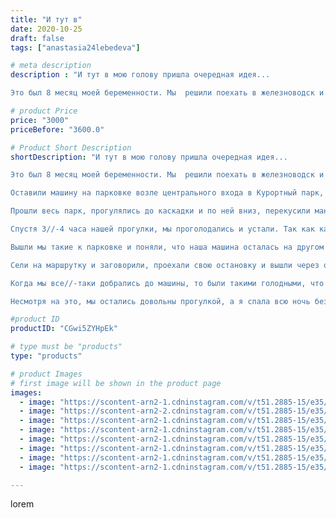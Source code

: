 ```yaml
---
title: "И тут в"
date: 2020-10-25
draft: false
tags: ["anastasia24lebedeva"]

# meta description
description : "И тут в мою голову пришла очередная идея...

Это был 8 месяц моей беременности. Мы  решили поехать в железноводск и погулять. Там только открыли нижнюю часть ка"

# product Price
price: "3000"
priceBefore: "3600.0"

# Product Short Description
shortDescription: "И тут в мою голову пришла очередная идея...

Это был 8 месяц моей беременности. Мы  решили поехать в железноводск и погулять. Там только открыли нижнюю часть каскадной лестницы.

Оставили машину на парковке возле центрального входа в Курортный парк, взяли дочин самокат и пошли....

Прошли весь парк, прогулялись до каскадки и по ней вниз, перекусили мандаринок на лавочке, побегали с голубями, и спустились вниз к озеру 30//-ке. Обошли озеро, тогда оно было ещё не облагорожено, но всеравно красиво.

Спустя 3//-4 часа нашей прогулки, мы проголодались и устали. Так как кафе там еще не работали, мы решили поехать в сторону дома и перекусить по дороге.

Вышли мы такие к парковке и поняли, что наша машина осталась на другом конце парка... А это 2 остановки вверх... Тудудум....

Сели на маршрутку и заговорили, проехали свою остановку и вышли через одну, так что нам пришлось топать вниз до машины ещё несколько сот метров по тратуарам железка с его живописными спусками и подьемами... 

Когда мы все//-таки добрались до машины, то были такими голодными, что готовы были съесть слона. Видимо удача была не на нашей стороне, потому что мы не нашли во всем городе ни одного работающего заведения, даже ГИРО😶.

Несмотря на это, мы остались довольны прогулкой, а я спала всю ночь без задних ног."

#product ID
productID: "CGwi5ZYHpEk"

# type must be "products"
type: "products"

# product Images
# first image will be shown in the product page
images:
  - image: "https://scontent-arn2-1.cdninstagram.com/v/t51.2885-15/e35/122487249_747495385830458_321808998987389038_n.jpg?se=7&tp=1&_nc_ht=scontent-arn2-1.cdninstagram.com&_nc_cat=102&_nc_ohc=ZjJszuUszDIAX-wGkI7&oh=c24a9ee9848c6bcfcaa2ae62cd78ab6f&oe=606BA062&ig_cache_key=MjQyNzU5MzY3NDQ1OTAyMjQ3Mg%3D%3D.2"
  - image: "https://scontent-arn2-2.cdninstagram.com/v/t51.2885-15/e35/122262508_185361803076180_2354718215921225698_n.jpg?se=7&tp=1&_nc_ht=scontent-arn2-2.cdninstagram.com&_nc_cat=100&_nc_ohc=zTTeZBcYtToAX9-dxlE&oh=6f77b05032fbbf043fa7c6ec7425cc6b&oe=606A6278&ig_cache_key=MjQyNzU5MzY3NDQ1MDU3ODE1MA%3D%3D.2"
  - image: "https://scontent-arn2-1.cdninstagram.com/v/t51.2885-15/e35/122509653_1589386921248091_1514591224880142739_n.jpg?se=7&tp=1&_nc_ht=scontent-arn2-1.cdninstagram.com&_nc_cat=107&_nc_ohc=sQL96SIkIxsAX8RFqCz&oh=13185dad8321d97908f5b0728fa90cac&oe=606B4887&ig_cache_key=MjQyNzU5MzY3NDQyNTQwMDYwMQ%3D%3D.2"
  - image: "https://scontent-arn2-1.cdninstagram.com/v/t51.2885-15/e35/122400997_365383608243287_101679179848357600_n.jpg?se=8&tp=1&_nc_ht=scontent-arn2-1.cdninstagram.com&_nc_cat=111&_nc_ohc=FvH0iZkA2oYAX-Cprhx&oh=5853b55b57feb939f30a6c529061ff7e&oe=6069CB5D&ig_cache_key=MjQyNzU5MzY3NDQ0MjI2MjU0Ng%3D%3D.2"
  - image: "https://scontent-arn2-1.cdninstagram.com/v/t51.2885-15/e35/122502936_834023813804682_1757054023763150509_n.jpg?se=8&tp=1&_nc_ht=scontent-arn2-1.cdninstagram.com&_nc_cat=106&_nc_ohc=4vK7I19jXv8AX8gr5Lk&oh=cc376b6b19f7d37ef5bf5dad5636f78c&oe=606BE6F6&ig_cache_key=MjQyNzU5MzY3NDU1OTc5OTE2Mg%3D%3D.2"
  - image: "https://scontent-arn2-1.cdninstagram.com/v/t51.2885-15/e35/122536007_451040085872409_384783723547965066_n.jpg?se=8&tp=1&_nc_ht=scontent-arn2-1.cdninstagram.com&_nc_cat=109&_nc_ohc=lospSm0zxLIAX-C8Fqg&oh=cb32b88d001dfdee5b8cbc97b88bee2c&oe=606D4461&ig_cache_key=MjQyNzU5MzY3NDQ2NzM2MDA4MA%3D%3D.2"
  - image: "https://scontent-arn2-1.cdninstagram.com/v/t51.2885-15/e35/122262508_406822240327239_7413845094286561885_n.jpg?se=8&tp=1&_nc_ht=scontent-arn2-1.cdninstagram.com&_nc_cat=103&_nc_ohc=NPdqvP7WH4EAX-tWv03&oh=70e0cc3522a3f235ab9b2df5a2596672&oe=606A7CE3&ig_cache_key=MjQyNzU5MzY3NDQ3NTkyMDc1MQ%3D%3D.2"
  - image: "https://scontent-arn2-1.cdninstagram.com/v/t51.2885-15/e35/122401691_201487864723263_5818990622943465993_n.jpg?se=8&tp=1&_nc_ht=scontent-arn2-1.cdninstagram.com&_nc_cat=103&_nc_ohc=Hm1N-IKEHBwAX8YHjDj&oh=f5351befa194ac351dc5ab7c3cc963e8&oe=606ABAA1&ig_cache_key=MjQyNzU5MzY3NDQ4NDM0NTQ5NA%3D%3D.2"

---
```

lorem

